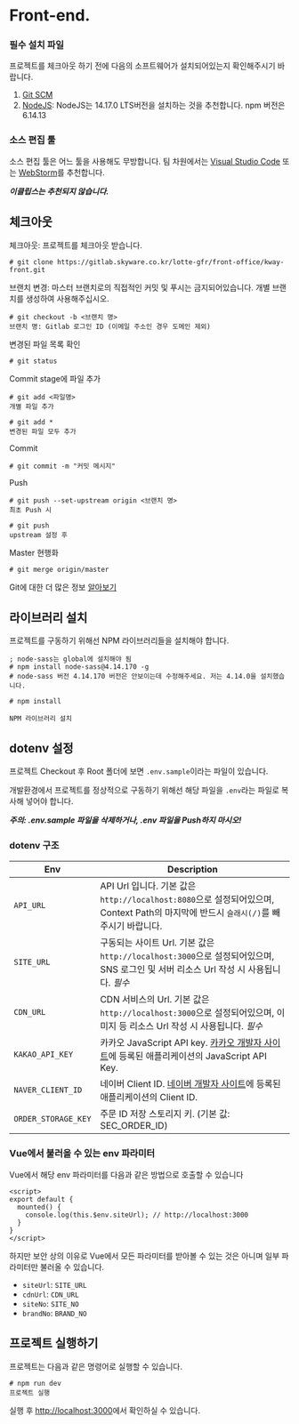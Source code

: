 # Front-end.

### 필수 설치 파일

프로젝트를 체크아웃 하기 전에 다음의 소프트웨어가 설치되어있는지 확인해주시기 바랍니다.

1. [Git SCM](https://git-scm.com/)
2. [NodeJS](https://nodejs.org/ko/): NodeJS는 14.17.0 LTS버전을 설치하는 것을 추천합니다.
    npm 버전은 6.14.13

### 소스 편집 툴

소스 편집 툴은 어느 툴을 사용해도 무방합니다. 팀 차원에서는 [Visual Studio Code](https://code.visualstudio.com/) 또는 [WebStorm](https://www.jetbrains.com/ko-kr/webstorm/)를 추천합니다.

***이클립스는 추천되지 않습니다.***

## 체크아웃

체크아웃: 프로젝트를 체크아웃 받습니다.
```console
# git clone https://gitlab.skyware.co.kr/lotte-gfr/front-office/kway-front.git
```

브랜치 변경: 마스터 브랜치로의 직접적인 커밋 및 푸시는 금지되어있습니다. 개별 브랜치를 생성하여 사용해주십시오.

```console
# git checkout -b <브랜치 명>
브랜치 명: Gitlab 로그인 ID (이메일 주소인 경우 도메인 제외)
```

변경된 파일 목록 확인
```console
# git status
```

Commit stage에 파일 추가
```console
# git add <파일명>
개별 파일 추가

# git add *
변경된 파일 모두 추가
```

Commit
```console
# git commit -m "커밋 메시지"
```

Push
```console
# git push --set-upstream origin <브랜치 명>
최초 Push 시

# git push
upstream 설정 후
```

Master 현행화
```console
# git merge origin/master
```

Git에 대한 더 많은 정보 [알아보기](https://git-scm.com/book/ko/v2)

## 라이브러리 설치

프로젝트를 구동하기 위해선 NPM 라이브러리들을 설치해야 합니다.

```console
; node-sass는 global에 설치해야 됨
# npm install node-sass@4.14.170 -g
# node-sass 버전 4.14.170 버전은 안보이는데 수정해주세요. 저는 4.14.0을 설치했습니다.

# npm install

NPM 라이브러리 설치
```

## dotenv 설정

프로젝트 Checkout 후 Root 폴더에 보면 `.env.sample`이라는 파일이 있습니다.

개발환경에서 프로젝트를 정상적으로 구동하기 위해선 해당 파일을 `.env`라는 파일로 복사해 넣어야 합니다.

***주의: .env.sample 파일을 삭제하거나, .env 파일을 Push하지 마시오!***

### dotenv 구조

| Env | Description |
| --- | ----------- |
| `API_URL` | API Url 입니다. 기본 값은 `http://localhost:8080`으로 설정되어있으며, Context Path의 마지막에 반드시 `슬래시(/)`를 빼 주시기 바랍니다.|
| `SITE_URL` | 구동되는 사이트 Url. 기본 값은 `http://localhost:3000`으로 설정되어있으며, SNS 로그인 및 서버 리소스 Url 작성 시 사용됩니다. *필수* |
| `CDN_URL` | CDN 서비스의 Url. 기본 값은 `http://localhost:3000`으로 설정되어있으며, 이미지 등 리소스 Url 작성 시 사용됩니다. *필수* |
| `KAKAO_API_KEY` | 카카오 JavaScript API key. [카카오 개발자 사이트](https://developers.kakao.com/)에 등록된 애플리케이션의 JavaScript API Key. |
| `NAVER_CLIENT_ID` | 네이버 Client ID. [네이버 개발자 사이트](https://developers.naver.com/main/)에 등록된 애플리케이션의 Client ID. |
| `ORDER_STORAGE_KEY` | 주문 ID 저장 스토리지 키. (기본 값: SEC_ORDER_ID) |

### Vue에서 불러올 수 있는 env 파라미터

Vue에서 해당 env 파라미터를 다음과 같은 방법으로 호출할 수 있습니다

```vue
<script>
export default {
  mounted() {
    console.log(this.$env.siteUrl); // http://localhost:3000
  }
}
</script>
```

하지만 보안 상의 이유로 Vue에서 모든 파라미터를 받아볼 수 있는 것은 아니며 일부 파라미터만 불러올 수 있습니다.

* `siteUrl`: `SITE_URL`
* `cdnUrl`: `CDN_URL`
* `siteNo`: `SITE_NO`
* `brandNo`: `BRAND_NO`

## 프로젝트 실행하기

프로젝트는 다음과 같은 명령어로 실행할 수 있습니다.
```console
# npm run dev
프로젝트 실행
```

실행 후 [http://localhost:3000](http://localhost:3000)에서 확인하실 수 있습니다.

